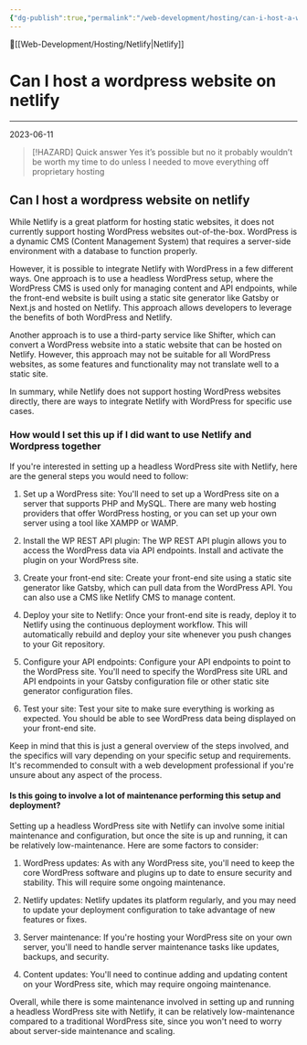 ```yaml
---
{"dg-publish":true,"permalink":"/web-development/hosting/can-i-host-a-wordpress-website-on-netlify/","dgPassFrontmatter":true,"created":"","updated":""}
---
```


🔺[[Web-Development/Hosting/Netlify\|Netlify]]

# Can I host a wordpress website on netlify
***
2023-06-11


> [!HAZARD] Quick answer 
> Yes it’s possible but no it probably wouldn’t be worth my time to do unless I needed to move everything off proprietary hosting 


## Can I host a wordpress website on netlify 

While Netlify is a great platform for hosting static websites, it does not currently support hosting WordPress websites out-of-the-box. WordPress is a dynamic CMS (Content Management System) that requires a server-side environment with a database to function properly.

However, it is possible to integrate Netlify with WordPress in a few different ways. One approach is to use a headless WordPress setup, where the WordPress CMS is used only for managing content and API endpoints, while the front-end website is built using a static site generator like Gatsby or Next.js and hosted on Netlify. This approach allows developers to leverage the benefits of both WordPress and Netlify.

Another approach is to use a third-party service like Shifter, which can convert a WordPress website into a static website that can be hosted on Netlify. However, this approach may not be suitable for all WordPress websites, as some features and functionality may not translate well to a static site.

In summary, while Netlify does not support hosting WordPress websites directly, there are ways to integrate Netlify with WordPress for specific use cases.
  
### How would I set this up if I did want to use Netlify and Wordpress together 

If you're interested in setting up a headless WordPress site with Netlify, here are the general steps you would need to follow:

1. Set up a WordPress site: You'll need to set up a WordPress site on a server that supports PHP and MySQL. There are many web hosting providers that offer WordPress hosting, or you can set up your own server using a tool like XAMPP or WAMP.

2. Install the WP REST API plugin: The WP REST API plugin allows you to access the WordPress data via API endpoints. Install and activate the plugin on your WordPress site.

3. Create your front-end site: Create your front-end site using a static site generator like Gatsby, which can pull data from the WordPress API. You can also use a CMS like Netlify CMS to manage content.

4. Deploy your site to Netlify: Once your front-end site is ready, deploy it to Netlify using the continuous deployment workflow. This will automatically rebuild and deploy your site whenever you push changes to your Git repository.

5. Configure your API endpoints: Configure your API endpoints to point to the WordPress site. You'll need to specify the WordPress site URL and API endpoints in your Gatsby configuration file or other static site generator configuration files.

6. Test your site: Test your site to make sure everything is working as expected. You should be able to see WordPress data being displayed on your front-end site.

Keep in mind that this is just a general overview of the steps involved, and the specifics will vary depending on your specific setup and requirements. It's recommended to consult with a web development professional if you're unsure about any aspect of the process.

#### Is this going to involve a lot of maintenance performing this setup and deployment? 

Setting up a headless WordPress site with Netlify can involve some initial maintenance and configuration, but once the site is up and running, it can be relatively low-maintenance. Here are some factors to consider:

1. WordPress updates: As with any WordPress site, you'll need to keep the core WordPress software and plugins up to date to ensure security and stability. This will require some ongoing maintenance.

2. Netlify updates: Netlify updates its platform regularly, and you may need to update your deployment configuration to take advantage of new features or fixes.

3. Server maintenance: If you're hosting your WordPress site on your own server, you'll need to handle server maintenance tasks like updates, backups, and security.

4. Content updates: You'll need to continue adding and updating content on your WordPress site, which may require ongoing maintenance.

Overall, while there is some maintenance involved in setting up and running a headless WordPress site with Netlify, it can be relatively low-maintenance compared to a traditional WordPress site, since you won't need to worry about server-side maintenance and scaling.

  

